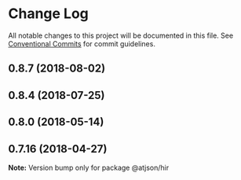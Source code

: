 # Change Log

All notable changes to this project will be documented in this file.
See [Conventional Commits](https://conventionalcommits.org) for commit guidelines.

## 0.8.7 (2018-08-02)

## 0.8.4 (2018-07-25)

## 0.8.0 (2018-05-14)

## 0.7.16 (2018-04-27)

**Note:** Version bump only for package @atjson/hir
